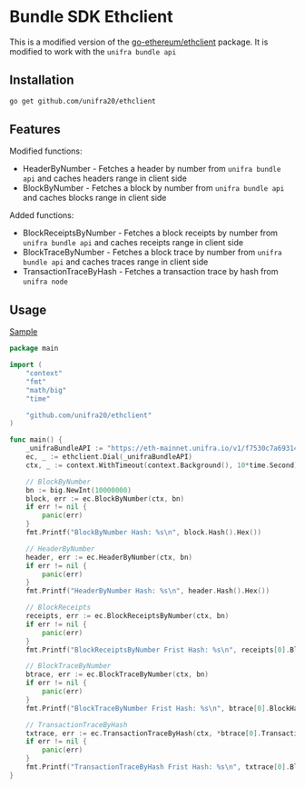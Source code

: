 # Bundle SDK Ethclient

This is a modified version of the [go-ethereum/ethclient](https://github.com/ethereum/go-ethereum/tree/master/ethclient) package. It is modified to work with the `unifra bundle api`

## Installation

```bash
go get github.com/unifra20/ethclient
```

## Features

Modified functions:

- HeaderByNumber - Fetches a header by number from `unifra bundle api` and caches headers range in client side
- BlockByNumber - Fetches a block by number from `unifra bundle api` and caches blocks range in client side

Added functions:

- BlockReceiptsByNumber - Fetches a block receipts by number from `unifra bundle api` and caches receipts range in client side
- BlockTraceByNumber - Fetches a block trace by number from `unifra bundle api` and caches traces range in client side
- TransactionTraceByHash - Fetches a transaction trace by hash from `unifra node`

## Usage

[Sample](./sample/README.md)

```go
package main

import (
	"context"
	"fmt"
	"math/big"
	"time"

	"github.com/unifra20/ethclient"
)

func main() {
	_unifraBundleAPI := "https://eth-mainnet.unifra.io/v1/f7530c7a69314a6da8c430d96f10de64"
	ec, _ := ethclient.Dial(_unifraBundleAPI)
	ctx, _ := context.WithTimeout(context.Background(), 10*time.Second)

	// BlockByNumber
	bn := big.NewInt(10000000)
	block, err := ec.BlockByNumber(ctx, bn)
	if err != nil {
		panic(err)
	}
	fmt.Printf("BlockByNumber Hash: %s\n", block.Hash().Hex())

	// HeaderByNumber
	header, err := ec.HeaderByNumber(ctx, bn)
	if err != nil {
		panic(err)
	}
	fmt.Printf("HeaderByNumber Hash: %s\n", header.Hash().Hex())

	// BlockReceipts
	receipts, err := ec.BlockReceiptsByNumber(ctx, bn)
	if err != nil {
		panic(err)
	}
	fmt.Printf("BlockReceiptsByNumber Frist Hash: %s\n", receipts[0].BlockHash.Hex())

	// BlockTraceByNumber
	btrace, err := ec.BlockTraceByNumber(ctx, bn)
	if err != nil {
		panic(err)
	}
	fmt.Printf("BlockTraceByNumber Frist Hash: %s\n", btrace[0].BlockHash.Hex())

	// TransactionTraceByHash
	txtrace, err := ec.TransactionTraceByHash(ctx, *btrace[0].TransactionHash)
	if err != nil {
		panic(err)
	}
	fmt.Printf("TransactionTraceByHash Frist Hash: %s\n", txtrace[0].BlockHash.Hex())
}
```
